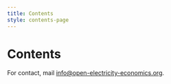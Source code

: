 ```yaml
---
title: Contents
style: contents-page
---
```


# Contents

For contact, mail [info@open-electricity-economics.org](mailto:khanna@hertie-school.org).
